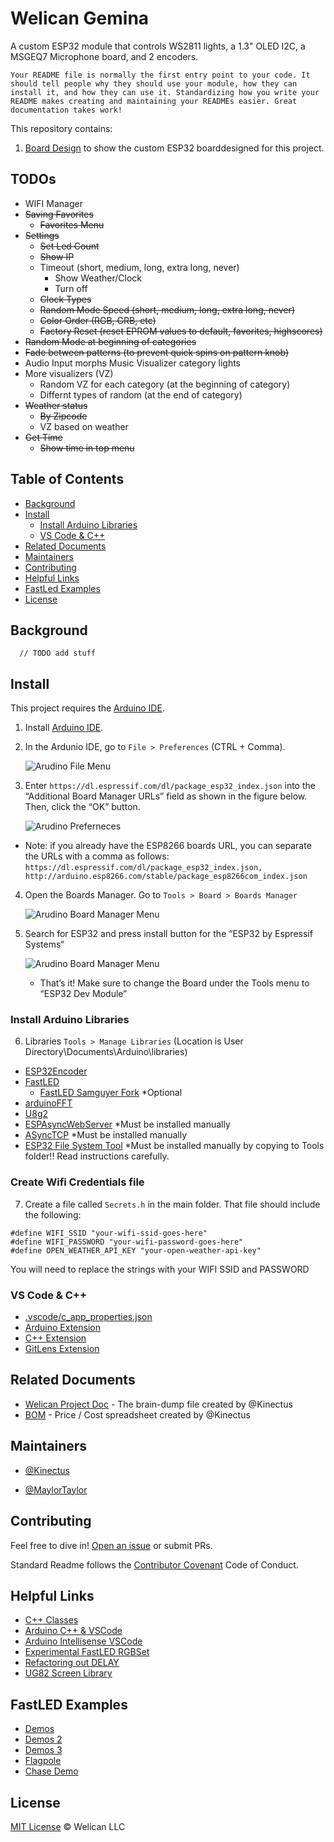 # Welican Gemina

A custom ESP32 module that controls WS2811 lights, a 1.3" OLED I2C, a MSGEQ7 Microphone board, and 2 encoders.

```
Your README file is normally the first entry point to your code. It should tell people why they should use your module, how they can install it, and how they can use it. Standardizing how you write your README makes creating and maintaining your READMEs easier. Great documentation takes work!
```

This repository contains:

1. [Board Design](BOARD_DESIGN.md) to show the custom ESP32 boarddesigned for this project.

## TODOs

- WIFI Manager
- ~~Saving Favorites~~
  - ~~Favorites Menu~~
- ~~Settings~~
  - ~~Set Led Count~~
  - ~~Show IP~~
  - Timeout (short, medium, long, extra long, never)
    - Show Weather/Clock
    - Turn off
  - ~~Clock Types~~
  - ~~Random Mode Speed (short, medium, long, extra long, never)~~
  - ~~Color Order (RGB, GRB, etc)~~
  - ~~Factory Reset (reset EPROM values to default, favorites, highscores)~~
- ~~Random Mode at beginning of categories~~
- ~~Fade between patterns (to prevent quick spins on pattern knob)~~
- Audio Input morphs Music Visualizer category lights
- More visualizers (VZ)
  - Random VZ for each category (at the beginning of category)
  - Differnt types of random (at the end of category)
- ~~Weather status~~
  - ~~By Zipcode~~
  - VZ based on weather
- ~~Get Time~~
  - ~~Show time in top menu~~


## Table of Contents

- [Background](#background)
- [Install](#install)
  - [Install Arduino Libraries](#install-arduino-libraries)
  - [VS Code & C++](#vs-code-&-c++)
- [Related Documents](#related-documents)
- [Maintainers](#maintainers)
- [Contributing](#contributing)
- [Helpful Links](#helpful-links)
- [FastLed Examples](#fastled-examples)
- [License](#license)

## Background
```
  // TODO add stuff
```
## Install

This project requires the [Arduino IDE](https://www.arduino.cc/en/Main/Software).

1. Install [Arduino IDE](https://www.arduino.cc/en/Main/Software).
2. In the Ardunio IDE, go to `File > Preferences` (CTRL + Comma).
    
    ![Arudino File Menu](/images/docs/Arduino_File_Menu.png)

3. Enter `https://dl.espressif.com/dl/package_esp32_index.json` into the “Additional Board Manager URLs” field as shown in the figure below. Then, click the “OK” button.

    ![Arudino Preferneces](/images/docs/Arduino_Preferences.png)

  - Note: if you already have the ESP8266 boards URL, you can separate the URLs with a comma as follows:
  `https://dl.espressif.com/dl/package_esp32_index.json, http://arduino.esp8266.com/stable/package_esp8266com_index.json`

4. Open the Boards Manager. Go to `Tools > Board > Boards Manager`

    ![Arudino Board Manager Menu](/images/docs/Arduino_Board_Manager_Menu.png)

5. Search for ESP32 and press install button for the “ESP32 by Espressif Systems“

    ![Arudino Board Manager Menu](/images/docs/Arduino_Board_Manager_esp32.png)

    - That’s it! Make sure to change the Board under the Tools menu to “ESP32 Dev Module”

### Install Arduino Libraries

6. Libraries `Tools > Manage Libraries` (Location is User Directory\Documents\Arduino\libraries)
  - [ESP32Encoder](https://github.com/madhephaestus/ESP32Encoder)
  - [FastLED](https://github.com/FastLED/FastLED/wiki)
    - [FastLED Samguyer Fork](https://github.com/samguyer/FastLED) *Optional
  - [arduinoFFT](https://github.com/kosme/arduinoFFT)
  - [U8g2](https://github.com/olikraus/u8g2/wiki/u8g2reference)
  - [ESPAsyncWebServer](https://github.com/me-no-dev/ESPAsyncWebServer) *Must be installed manually
  - [ASyncTCP](https://github.com/me-no-dev/AsyncTCP) *Must be installed manually
  - [ESP32 File System Tool](https://github.com/me-no-dev/arduino-esp32fs-plugin) *Must be installed manually by copying to Tools folder!! Read instructions carefully.
  
### Create Wifi Credentials file

7. Create a file called `Secrets.h` in the main folder.
That file should include the following:
```
#define WIFI_SSID "your-wifi-ssid-goes-here"
#define WIFI_PASSWORD "your-wifi-password-goes-here"
#define OPEN_WEATHER_API_KEY "your-open-weather-api-key"
```

You will need to replace the strings with your WIFI SSID and PASSWORD

### VS Code & C++
  - [.vscode/c_app_properties.json](https://code.visualstudio.com/docs/cpp/customize-default-settings-cpp)
  - [Arduino Extension](https://marketplace.visualstudio.com/items?itemName=vsciot-vscode.vscode-arduino)
  - [C++ Extension](https://marketplace.visualstudio.com/items?itemName=ms-vscode.cpptools)
  - [GitLens Extension](https://marketplace.visualstudio.com/items?itemName=eamodio.gitlens)

## Related Documents

- [Welican Project Doc](https://docs.google.com/document/d/e/2PACX-1vS1qt4seWkiZLkJHX4LD_V3VYEt1su2fU610a7UOJ1a_LkRgppqzjMMRaHVzRj_jQmDRsJIRdGVeDGK/pub) - The brain-dump file created by @Kinectus
- [BOM](https://docs.google.com/spreadsheets/d/1Lj1XwBXrHm5YGtD2jA4sHXP_yh42TAKp-GVNhS_lHCg/edit?usp=sharing) - Price / Cost spreadsheet created by @Kinectus

## Maintainers

  - [@Kinectus](https://github.com/Kineticus/)

  - [@MaylorTaylor](https://github.com/MaylorTaylor/)

## Contributing

Feel free to dive in! [Open an issue](https://github.com/Kineticus/Welican_Gemina/issues/new) or submit PRs.

Standard Readme follows the [Contributor Covenant](http://contributor-covenant.org/version/1/3/0/) Code of Conduct.

## Helpful Links

  - [C++ Classes](https://www.stroustrup.com/C++11FAQ.html#member-init)
  - [Arduino C++ & VSCode](https://learn.sparkfun.com/tutorials/efficient-arduino-programming-with-arduino-cli-and-visual-studio-code/all)
  - [Arduino Intellisense VSCode](https://cuneyt.aliustaoglu.biz/en/enabling-arduino-intellisense-with-visual-studio-code/)
  - [Experimental FastLED RGBSet](https://github.com/FastLED/FastLED/wiki/RGBSet-Reference)
  - [Refactoring out DELAY](https://forum.arduino.cc/index.php?topic=537644.0)
  - [UG82 Screen Library](https://github.com/olikraus/u8g2)

## FastLED Examples

  - [Demos](https://github.com/atuline/FastLED-Demos)
  - [Demos 2](https://github.com/marmilicious/FastLED_examples)
  - [Demos 3](https://www.tweaking4all.com/hardware/arduino/adruino-led-strip-effects/)
  - [Flagpole](https://github.com/chemdoc77/CD77_FastLED_Projects/tree/master/CD77_Flagpole_Project)
  - [Chase Demo](https://github.com/chemdoc77/CD77_FastLED/tree/master/CD77_Chase_Demo)

## License

[MIT License](/LICENSE.md) © Welican LLC
